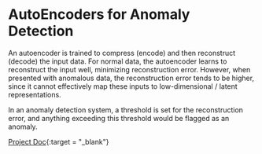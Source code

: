# AutoEncoders for Anomaly Detection

An autoencoder is trained to compress (encode) and then reconstruct (decode) the input data. For normal data, the autoencoder learns to reconstruct the input well, minimizing reconstruction error. However, when presented with anomalous data, the reconstruction error tends to be higher, since it cannot effectively map these inputs to low-dimensional / latent representations.

In an anomaly detection system, a threshold is set for the reconstruction error, and anything exceeding this threshold would be flagged as an anomaly.

[Project Doc](https://docs.google.com/document/d/126OD_bMbBBT3juD-3pEXXekXodEzLmM2Tm8x-HFSCbU/edit?usp=sharing){:target = "_blank"}

